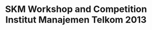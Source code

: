 ---
layout:   certificate
title:    "SKM Workshop and Competition Institut Manajemen Telkom 2013"
slug:     panitia-workcomp
category: panitia
issuer:   "BEM SKM Institut Manajemen Telkom"
---